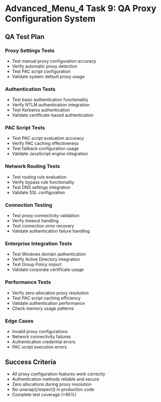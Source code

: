 # Advanced_Menu_4 Task 9: QA Proxy Configuration System

## QA Test Plan

### Proxy Settings Tests
- Test manual proxy configuration accuracy
- Verify automatic proxy detection
- Test PAC script configuration
- Validate system default proxy usage

### Authentication Tests
- Test basic authentication functionality
- Verify NTLM authentication integration
- Test Kerberos authentication
- Validate certificate-based authentication

### PAC Script Tests
- Test PAC script evaluation accuracy
- Verify PAC caching effectiveness
- Test fallback configuration usage
- Validate JavaScript engine integration

### Network Routing Tests
- Test routing rule evaluation
- Verify bypass rule functionality
- Test DNS settings integration
- Validate SSL configuration

### Connection Testing
- Test proxy connectivity validation
- Verify timeout handling
- Test connection error recovery
- Validate authentication failure handling

### Enterprise Integration Tests
- Test Windows domain authentication
- Verify Active Directory integration
- Test Group Policy import
- Validate corporate certificate usage

### Performance Tests
- Verify zero-allocation proxy resolution
- Test PAC script caching efficiency
- Validate authentication performance
- Check memory usage patterns

### Edge Cases
- Invalid proxy configurations
- Network connectivity failures
- Authentication credential errors
- PAC script execution errors

## Success Criteria
- All proxy configuration features work correctly
- Authentication methods reliable and secure
- Zero allocations during proxy resolution
- No unwrap()/expect() in production code
- Complete test coverage (>95%)